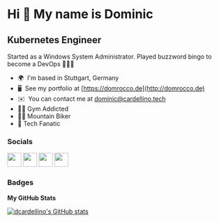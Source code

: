 Hi 👋 My name is Dominic
========================

Kubernetes Engineer
-------------------

Started as a Windows System Administrator. Played buzzword bingo to become a DevOps 👨🏽‍💻

* 🌍  I'm based in Stuttgart, Germany
* 🖥️  See my portfolio at [https://domrocco.de](http://domrocco.de)
* ✉️  You can contact me at [dominic@cardellino.tech](mailto:dominic@cardellino.tech)
* 🏋🏼 Gym Addicted
* 🚵🏼 Mountain Biker
* 📱 Tech Fanatic


### Socials

<p align="left"> <a href="https://www.github.com/dcardellino" target="_blank" rel="noreferrer"><img src="https://raw.githubusercontent.com/danielcranney/readme-generator/main/public/icons/socials/github.svg" width="32" height="32" /></a> <a href="http://www.instagram.com/rocco.lovesdevops" target="_blank" rel="noreferrer"><img src="https://raw.githubusercontent.com/danielcranney/readme-generator/main/public/icons/socials/instagram.svg" width="32" height="32" /></a> <a href="https://www.linkedin.com/in/dominic-cardellino" target="_blank" rel="noreferrer"><img src="https://raw.githubusercontent.com/danielcranney/readme-generator/main/public/icons/socials/linkedin.svg" width="32" height="32" /></a> <a href="https://www.twitter.com/domrocc_" target="_blank" rel="noreferrer"><img src="https://raw.githubusercontent.com/danielcranney/readme-generator/main/public/icons/socials/twitter.svg" width="32" height="32" /></a></p>

### Badges

<b>My GitHub Stats</b>

<a href="http://www.github.com/dcardellino"><img src="https://github-readme-stats.vercel.app/api?username=dcardellino&show_icons=true&hide=&count_private=true&title_color=0891b2&text_color=ffffff&icon_color=0891b2&bg_color=1c1917&hide_border=true&show_icons=true" alt="dcardellino's GitHub stats" /></a>
